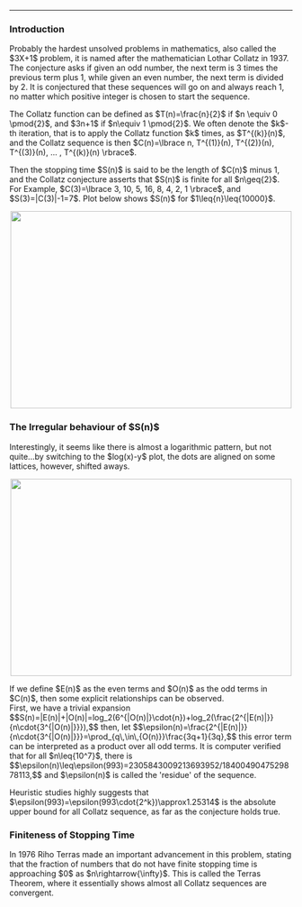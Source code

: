 ***
<h3>Introduction</h3>
Probably the hardest unsolved problems in mathematics, also called the $3X+1$ problem, it is named after the mathematician Lothar Collatz in 1937. The conjecture asks if given an odd number, the next term is 3 times the previous term plus 1, while given an even number, the next term is divided by 2. It is conjectured that these sequences will go on and always reach 1, no matter which positive integer is chosen to start the sequence.
<p/>
The Collatz function can be defined as $T(n)=\frac{n}{2}$ if $n \equiv 0 \pmod{2}$, and $3n+1$ if $n\equiv 1 \pmod{2}$. We often denote the $k$-th iteration, that is to apply the Collatz function $k$ times, as $T^{(k)}(n)$, and the Collatz sequence is then $C(n)=\lbrace n, T^{(1)}(n), T^{(2)}(n), T^{(3)}(n), ... , T^{(k)}(n) \rbrace$.
<p/>
Then the stopping time $S(n)$ is said to be the length of $C(n)$ minus 1, and the Collatz conjecture asserts that $S(n)$ is finite for all $n\geq{2}$. For Example, $C(3)=\lbrace 3, 10, 5, 16, 8, 4, 2, 1 \rbrace$, and $S(3)=|C(3)|-1=7$.  Plot below shows $S(n)$ for $1\leq{n}\leq{10000}$.
<p align="center"><img src= "https://user-images.githubusercontent.com/66701331/205472558-b2fabe57-7635-4ab1-b0ca-e4ae3d20c849.png" width="500" height="350"> <p/>


<h3>The Irregular behaviour of $S(n)$</h3>
Interestingly, it seems like there is almost a logarithmic pattern, but not quite...by switching to the $log(x)-y$ plot, the dots are aligned on some lattices, however, shifted aways.
<p align="center"><img src= "https://user-images.githubusercontent.com/66701331/205472604-ce2e8c30-79be-4f58-8515-69658587755a.png" width="500" height="350"> <p/>
If we define $E(n)$ as the even terms and $O(n)$ as the odd terms in $C(n)$, then some explicit relationships can be observed.
<br/>
First, we have a trivial expansion 
$$S(n)=|E(n)|+|O(n)|=log_2(6^{|O(n)|}\cdot{n})+log_2(\frac{2^{|E(n)|}}{n\cdot{3^{|O(n)|}}}),$$
then, let
$$\epsilon(n)=\frac{2^{|E(n)|}}{n\cdot{3^{|O(n)|}}}=\prod_{q\,\in\,{O(n)}}\frac{3q+1}{3q},$$
this error term can be interpreted as a product over all odd terms.
It is computer verified that for all $n\leq{10^7}$, there is
$$\epsilon(n)\leq\epsilon(993)=2305843009213693952/1840049047529878113,$$
and $\epsilon(n)$ is called the 'residue' of the sequence. 
<p/>
Heuristic studies highly suggests that $\epsilon(993)=\epsilon(993\cdot{2^k})\approx1.25314$ is the absolute upper bound for all Collatz sequence, as far as the conjecture holds true.
<p/>

<h3>Finiteness of Stopping Time</h3>
In 1976 Riho Terras made an important advancement in this problem, stating that the fraction of numbers that do not have finite stopping time is approaching $0$ as $n\rightarrow{\infty}$. This is called the Terras Theorem, where it essentially shows almost all Collatz sequences are convergent.
<p/>





<p/><html lang="en"><head><meta http-equiv="content-type" content="text/html; charset=utf-8"><script type="text/javascript" charset="utf-8" src="https://cdn.mathjax.org/mathjax/latest/MathJax.js?config=TeX-AMS-MML_HTMLorMML,https://vincenttam.github.io/javascripts/MathJaxLocal.js"></script></head>

